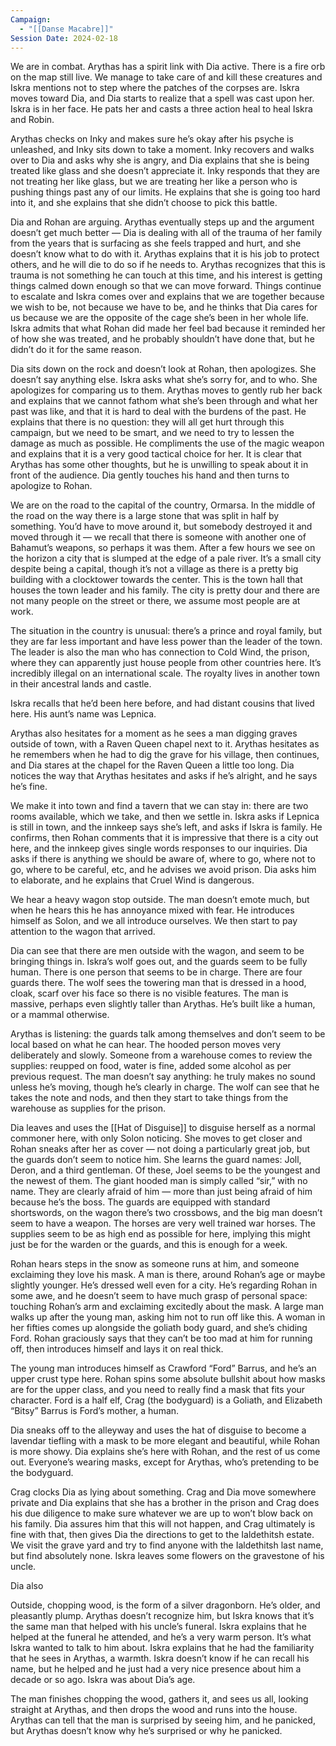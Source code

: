 ```yaml
---
Campaign:
  - "[[Danse Macabre]]"
Session Date: 2024-02-18
---
```

We are in combat. Arythas has a spirit link with Dia active. There is a fire orb on the map still live. We manage to take care of and kill these creatures and Iskra mentions not to step where the patches of the corpses are. Iskra moves toward Dia, and Dia starts to realize that a spell was cast upon her. Iskra is in her face. He pats her and casts a three action heal to heal Iskra and Robin.

Arythas checks on Inky and makes sure he’s okay after his psyche is unleashed, and Inky sits down to take a moment. Inky recovers and walks over to Dia and asks why she is angry, and Dia explains that she is being treated like glass and she doesn’t appreciate it. Inky responds that they are not treating her like glass, but we are treating her like a person who is pushing things past any of our limits. He explains that she is going too hard into it, and she explains that she didn’t choose to pick this battle.

Dia and Rohan are arguing. Arythas eventually steps up and the argument doesn’t get much better — Dia is dealing with all of the trauma of her family from the years that is surfacing as she feels trapped and hurt, and she doesn’t know what to do with it. Arythas explains that it is his job to protect others, and he will die to do so if he needs to. Arythas recognizes that this is trauma is not something he can touch at this time, and his interest is getting things calmed down enough so that we can move forward. Things continue to escalate and Iskra comes over and explains that we are together because we wish to be, not because we have to be, and he thinks that Dia cares for us because we are the opposite of the cage she’s been in her whole life. Iskra admits that what Rohan did made her feel bad because it reminded her of how she was treated, and he probably shouldn’t have done that, but he didn’t do it for the same reason.

Dia sits down on the rock and doesn’t look at Rohan, then apologizes. She doesn’t say anything else. Iskra asks what she’s sorry for, and to who. She apologizes for comparing us to them. Arythas moves to gently rub her back and explains that we cannot fathom what she’s been through and what her past was like, and that it is hard to deal with the burdens of the past. He explains that there is no question: they will all get hurt through this campaign, but we need to be smart, and we need to try to lessen the damage as much as possible. He compliments the use of the magic weapon and explains that it is a very good tactical choice for her. It is clear that Arythas has some other thoughts, but he is unwilling to speak about it in front of the audience. Dia gently touches his hand and then turns to apologize to Rohan.

We are on the road to the capital of the country, Ormarsa. In the middle of the road on the way there is a large stone that was split in half by something. You’d have to move around it, but somebody destroyed it and moved through it — we recall that there is someone with another one of Bahamut’s weapons, so perhaps it was them. After a few hours we see on the horizon a city that is slumped at the edge of a pale river. It’s a small city despite being a capital, though it’s not a village as there is a pretty big building with a clocktower towards the center. This is the town hall that houses the town leader and his family. The city is pretty dour and there are not many people on the street or there, we assume most people are at work.

The situation in the country is unusual: there’s a prince and royal family, but they are far less important and have less power than the leader of the town. The leader is also the man who has connection to Cold Wind, the prison, where they can apparently just house people from other countries here. It’s incredibly illegal on an international scale. The royalty lives in another town in their ancestral lands and castle.

Iskra recalls that he’d been here before, and had distant cousins that lived here. His aunt’s name was Lepnica.

Arythas also hesitates for a moment as he sees a man digging graves outside of town, with a Raven Queen chapel next to it. Arythas hesitates as he remembers when he had to dig the grave for his village, then continues, and Dia stares at the chapel for the Raven Queen a little too long. Dia notices the way that Arythas hesitates and asks if he’s alright, and he says he’s fine.

We make it into town and find a tavern that we can stay in: there are two rooms available, which we take, and then we settle in. Iskra asks if Lepnica is still in town, and the innkeep says she’s left, and asks if Iskra is family. He confirms, then Rohan comments that it is impressive that there is a city out here, and the innkeep gives single words responses to our inquiries. Dia asks if there is anything we should be aware of, where to go, where not to go, where to be careful, etc, and he advises we avoid prison. Dia asks him to elaborate, and he explains that Cruel Wind is dangerous.

We hear a heavy wagon stop outside. The man doesn’t emote much, but when he hears this he has annoyance mixed with fear. He introduces himself as Solon, and we all introduce ourselves. We then start to pay attention to the wagon that arrived.

Dia can see that there are men outside with the wagon, and seem to be bringing things in. Iskra’s wolf goes out, and the guards seem to be fully human. There is one person that seems to be in charge. There are four guards there. The wolf sees the towering man that is dressed in a hood, cloak, scarf over his face so there is no visible features. The man is massive, perhaps even slightly taller than Arythas. He’s built like a human, or a mammal otherwise.

Arythas is listening: the guards talk among themselves and don’t seem to be local based on what he can hear. The hooded person moves very deliberately and slowly. Someone from a warehouse comes to review the supplies: reupped on food, water is fine, added some alcohol as per previous request. The man doesn’t say anything: he truly makes no sound unless he’s moving, though he’s clearly in charge. The wolf can see that he takes the note and nods, and then they start to take things from the warehouse as supplies for the prison.

Dia leaves and uses the [[Hat of Disguise]] to disguise herself as a normal commoner here, with only Solon noticing. She moves to get closer and Rohan sneaks after her as cover — not doing a particularly great job, but the guards don’t seem to notice him. She learns the guard names: Joll, Deron, and a third gentleman. Of these, Joel seems to be the youngest and the newest of them. The giant hooded man is simply called “sir,” with no name. They are clearly afraid of him — more than just being afraid of him because he’s the boss. The guards are equipped with standard shortswords, on the wagon there’s two crossbows, and the big man doesn’t seem to have a weapon. The horses are very well trained war horses. The supplies seem to be as high end as possible for here, implying this might just be for the warden or the guards, and this is enough for a week.

Rohan hears steps in the snow as someone runs at him, and someone exclaiming they love his mask. A man is there, around Rohan’s age or maybe slightly younger. He’s dressed well even for a city. He’s regarding Rohan in some awe, and he doesn’t seem to have much grasp of personal space: touching Rohan’s arm and exclaiming excitedly about the mask. A large man walks up after the young man, asking him not to run off like this. A woman in her fifties comes up alongside the goliath body guard, and she’s chiding Ford. Rohan graciously says that they can’t be too mad at him for running off, then introduces himself and lays it on real thick.

The young man introduces himself as Crawford “Ford” Barrus, and he’s an upper crust type here. Rohan spins some absolute bullshit about how masks are for the upper class, and you need to really find a mask that fits your character. Ford is a half elf, Crag (the bodyguard) is a Goliath, and Elizabeth “Bitsy” Barrus is Ford’s mother, a human.

Dia sneaks off to the alleyway and uses the hat of disguise to become a lavendar tiefling with a mask to be more elegant and beautiful, while Rohan is more showy. Dia explains she’s here with Rohan, and the rest of us come out. Everyone’s wearing masks, except for Arythas, who’s pretending to be the bodyguard.

Crag clocks Dia as lying about something. Crag and Dia move somewhere private and Dia explains that she has a brother in the prison and Crag does his due diligence to make sure whatever we are up to won’t blow back on his family. Dia assures him that this will not happen, and Crag ultimately is fine with that, then gives Dia the directions to get to the Ialdethitsh estate. We visit the grave yard and try to find anyone with the Ialdethitsh last name, but find absolutely none. Iskra leaves some flowers on the gravestone of his uncle.

Dia also

Outside, chopping wood, is the form of a silver dragonborn. He’s older, and pleasantly plump. Arythas doesn’t recognize him, but Iskra knows that it’s the same man that helped with his uncle’s funeral. Iskra explains that he helped at the funeral he attended, and he’s a very warm person. It’s what Iskra wanted to talk to him about. Iskra explains that he had the familiarity that he sees in Arythas, a warmth. Iskra doesn’t know if he can recall his name, but he helped and he just had a very nice presence about him a decade or so ago. Iskra was about Dia’s age.

The man finishes chopping the wood, gathers it, and sees us all, looking straight at Arythas, and then drops the wood and runs into the house. Arythas can tell that the man is surprised by seeing him, and he panicked, but Arythas doesn’t know why he’s surprised or why he panicked.